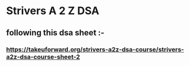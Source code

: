# Strivers A 2 Z DSA 

## following this dsa sheet :-

### https://takeuforward.org/strivers-a2z-dsa-course/strivers-a2z-dsa-course-sheet-2
